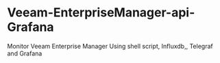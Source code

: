 # Veeam-EnterpriseManager-api-Grafana
Monitor Veeam Enterprise Manager Using shell script, Influxdb,, Telegraf and Grafana 
